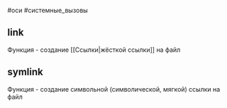 #оси #системные_вызовы 
## link
Функция - создание [[Ссылки|жёсткой ссылки]] на файл

## symlink
Функция - создание символьной (символической, мягкой) ссылки на файл